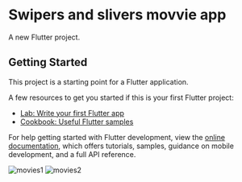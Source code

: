 # Swipers and slivers movvie app

A new Flutter project.

## Getting Started

This project is a starting point for a Flutter application.

A few resources to get you started if this is your first Flutter project:

- [Lab: Write your first Flutter app](https://docs.flutter.dev/get-started/codelab)
- [Cookbook: Useful Flutter samples](https://docs.flutter.dev/cookbook)

For help getting started with Flutter development, view the
[online documentation](https://docs.flutter.dev/), which offers tutorials,
samples, guidance on mobile development, and a full API reference.

![movies1](https://user-images.githubusercontent.com/91137238/198090624-6b03f54f-25b3-4c8e-80f6-0fd474a46347.gif) ![movies2](https://user-images.githubusercontent.com/91137238/198090673-40d89a26-83b6-4ef9-bf9b-df4143a126ee.gif)

